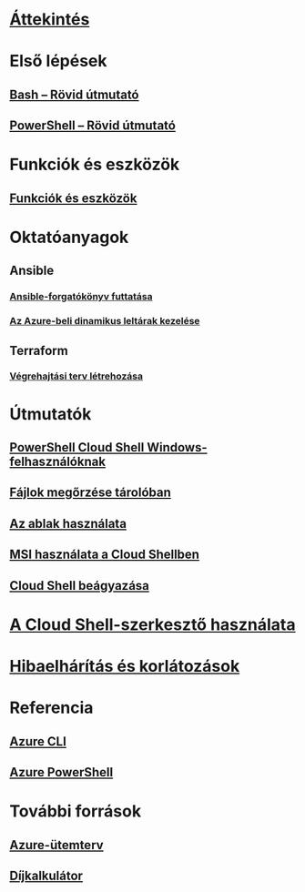 # [Áttekintés](overview.md)

# Első lépések
## [Bash – Rövid útmutató](quickstart.md)
## [PowerShell – Rövid útmutató](quickstart-powershell.md)

# Funkciók és eszközök
## [Funkciók és eszközök](features.md)

# Oktatóanyagok
## Ansible
### [Ansible-forgatókönyv futtatása](/azure/ansible/ansible-run-playbook-in-cloudshell?toc=/azure/cloud-shell/toc.json&bc=/azure/bread/toc.json)
### [Az Azure-beli dinamikus leltárak kezelése](/azure/ansible/ansible-manage-azure-dynamic-inventories?toc=/azure/cloud-shell/toc.json&bc=/azure/bread/toc.json)
## Terraform
### [Végrehajtási terv létrehozása](example-terraform-bash.md)

# Útmutatók
## [PowerShell Cloud Shell Windows-felhasználóknak](cloud-shell-windows-users.md)
## [Fájlok megőrzése tárolóban](persisting-shell-storage.md)
## [Az ablak használata](using-the-shell-window.md)
## [MSI használata a Cloud Shellben](msi-authorization.md)
## [Cloud Shell beágyazása](embed-cloud-shell.md)

# [A Cloud Shell-szerkesztő használata](using-cloud-shell-editor.md)

# [Hibaelhárítás és korlátozások](troubleshooting.md)

# Referencia
## [Azure CLI](/cli/azure)
## [Azure PowerShell](/powershell/azure)

# További források
## [Azure-ütemterv](https://azure.microsoft.com/roadmap/?category=monitoring-management)
## [Díjkalkulátor](https://azure.microsoft.com/pricing/calculator/)